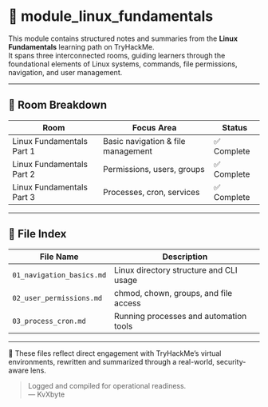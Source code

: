 # 🐧 module_linux_fundamentals

This module contains structured notes and summaries from the **Linux Fundamentals** learning path on TryHackMe.  
It spans three interconnected rooms, guiding learners through the foundational elements of Linux systems, commands, file permissions, navigation, and user management.

---

## 📂 Room Breakdown

| Room              | Focus Area                            | Status   |
|-------------------|----------------------------------------|----------|
| Linux Fundamentals Part 1 | Basic navigation & file management       | ✅ Complete |
| Linux Fundamentals Part 2 | Permissions, users, groups               | ✅ Complete |
| Linux Fundamentals Part 3 | Processes, cron, services                | ✅ Complete |

---

## 📁 File Index

| File Name                  | Description                            |
|----------------------------|----------------------------------------|
| `01_navigation_basics.md`  | Linux directory structure and CLI usage |
| `02_user_permissions.md`   | chmod, chown, groups, and file access   |
| `03_process_cron.md`       | Running processes and automation tools  |

---

📌 These files reflect direct engagement with TryHackMe’s virtual environments, rewritten and summarized through a real-world, security-aware lens.

> Logged and compiled for operational readiness.  
> — KvXbyte
